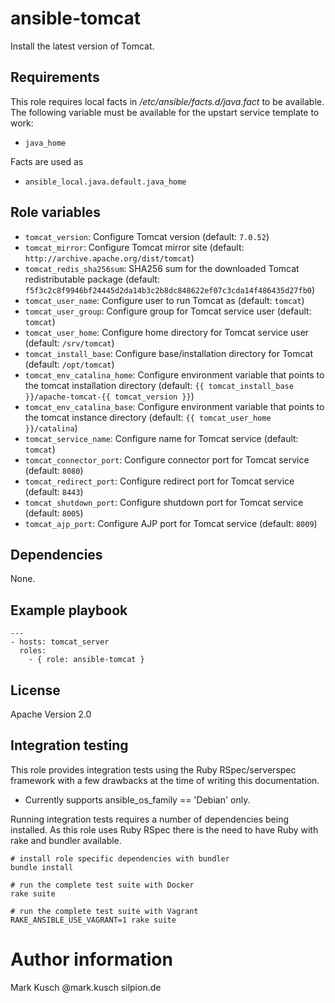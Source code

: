 # ansible-tomcat

Install the latest version of Tomcat.

## Requirements

This role requires local facts in */etc/ansible/facts.d/java.fact*
to be available. The following variable must be available for the
upstart service template to work:

* ``java_home``

Facts are used as

* ``ansible_local.java.default.java_home``

## Role variables

* ``tomcat_version``: Configure Tomcat version (default: ``7.0.52``)
* ``tomcat_mirror``: Configure Tomcat mirror site (default: ``http://archive.apache.org/dist/tomcat``)
* ``tomcat_redis_sha256sum``: SHA256 sum for the downloaded Tomcat redistributable package (default: ``f5f3c2c8f9946bf24445d2da14b3c2b8dc848622ef07c3cda14f486435d27fb0``)
* ``tomcat_user_name``: Configure user to run Tomcat as (default: ``tomcat``)
* ``tomcat_user_group``: Configure group for Tomcat service user (default: ``tomcat``)
* ``tomcat_user_home``: Configure home directory for Tomcat service user (default: ``/srv/tomcat``)
* ``tomcat_install_base``: Configure base/installation directory for Tomcat (default: ``/opt/tomcat``)
* ``tomcat_env_catalina_home``: Configure environment variable that points to the tomcat installation directory (default: ``{{ tomcat_install_base }}/apache-tomcat-{{ tomcat_version }}``)
* ``tomcat_env_catalina_base``: Configure environment variable that points to the tomcat instance directory (default: ``{{ tomcat_user_home }}/catalina``)
* ``tomcat_service_name``: Configure name for Tomcat service (default: ``tomcat``)
* ``tomcat_connector_port``: Configure connector port for Tomcat service (default: ``8080``)
* ``tomcat_redirect_port``: Configure redirect port for Tomcat service (default: ``8443``)
* ``tomcat_shutdown_port``: Configure shutdown port for Tomcat service (default: ``8005``)
* ``tomcat_ajp_port``: Configure AJP port for Tomcat service (default: ``8009``)

## Dependencies

None.

## Example playbook

    ---
    - hosts: tomcat_server
      roles:
        - { role: ansible-tomcat }

## License

Apache Version 2.0

## Integration testing

This role provides integration tests using the Ruby RSpec/serverspec framework
with a few drawbacks at the time of writing this documentation.

- Currently supports ansible_os_family == 'Debian' only.

Running integration tests requires a number of dependencies being
installed. As this role uses Ruby RSpec there is the need to have
Ruby with rake and bundler available.

    # install role specific dependencies with bundler
    bundle install

<!-- -->

    # run the complete test suite with Docker
    rake suite

<!-- -->

    # run the complete test suite with Vagrant
    RAKE_ANSIBLE_USE_VAGRANT=1 rake suite

# Author information

Mark Kusch @mark.kusch silpion.de


<!-- vim: set ts=4 sw=4 et nofen: -->
